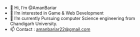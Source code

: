 - 👋 Hi, I’m @AmanBariar
- 👀 I’m interested in Game & Web Development
- 🌱 I’m currently Pursuing computer Science engineering from Chandigarh University.
- 📫 Contact : amanbariar22@gmail.com 

<!---
AmanBariar/AmanBariar is a ✨ special ✨ repository because its `README.md` (this file) appears on your GitHub profile.
You can click the Preview link to take a look at your changes.
--->
